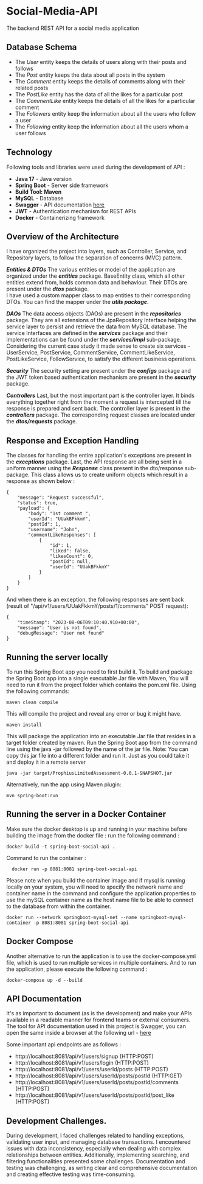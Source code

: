 # Social-Media-API
The backend REST API for a social media application

## Database Schema ##
- The _User_ entity keeps the details of users along with their posts and follows
- The _Post_ entity keeps the data about all posts in the system
- The _Comment_ entity keeps the details of comments along with their related posts
- The _PostLike_ entity has the data of all the likes for a particular post
- The _CommentLike_ entity keeps the details of all the likes for a particular comment
- The _Followers_ entity keep the information about all the users who follow a user
- The _Following_ entity keep the information about all the users whom a user follows

## Technology ##
Following tools and libraries were used during the development of API :
- **Java 17** - Java version
- **Spring Boot** - Server side framework
- **Build Tool: Maven**
- **MySQL** - Database
- **Swagger** - API documentation [here](http://localhost:8081/swagger-ui/index.html#/)
- **JWT** - Authentication mechanism for REST APIs
- **Docker** - Containerizing framework


## Overview of the Architecture ##
I have organized the project into layers, such as Controller, Service, and Repository layers, to follow the separation of concerns (MVC) pattern.

**_Entities & DTOs_**
The various entities or model of the application are organized under the **_entities_** package. BaseEntity class, which all other entities extend from, holds common data and behaviour. 
Their DTOs are present under the **_dtos_** package.  
I have used a custom mapper class to map entities to their corresponding DTOs. 
You can find the mapper under the **_utils package_**.

**_DAOs_**
The data access objects (DAOs) are present in the **_repositories_** package. 
They are all extensions of the JpaRepository Interface helping the service layer to persist and retrieve the data from MySQL database.
The service Interfaces are defined in the **_services_** package and their implementations can be found under the **_services/impl_** sub-package. 
Considering the current case study it made sense to create six services - UserService, PostService, CommentService, CommentLikeService, PostLikeService, FollowService, 
to satisfy the different business operations.

**_Security_**
The security setting are present under the **_configs_** package and the JWT token based authentication mechanism are present in the **_security_** package.

**_Controllers_**
Last, but the most important part is the controller layer. It binds everything together right from the moment a request is intercepted till the response is prepared and sent back. 
The controller layer is present in the **_controllers_** package. 
The corresponding request classes are located under the **_dtos/requests_** package. 

## Response and Exception Handling ##
The classes for handling the entire application's exceptions are present in the **_exceptions_** package.
Last, the API response are all being sent in a uniform manner using the **_Response_** class present in the dto/response sub-package. 
This class allows us to create uniform objects which result in a response as shown below :

```
{
    "message": "Request successful",
    "status": true,
    "payload": {
        "body": "1st comment ",
        "userId": "UUakBFkkmY",
        "postId": 1,
        "username": "John",
        "commentLikeResponses": [
            {
                "id": 1,
                "liked": false,
                "likesCount": 0,
                "postId": null,
                "userId": "UUakBFkkmY"
            }
        ]
    }
}
```

And when there is an exception, the following responses are sent back (result of "/api/v1/users/UUakFkkmY/posts/1/comments" POST request):

```
{
    "timeStamp": "2023-08-06T09:10:40.910+00:00",
    "message": "User is not found",
    "debugMessage": "User not found"
}
```

## Running the server locally ##
To run this Spring Boot app you need to first build it. To build and package the Spring Boot app into a single executable Jar file with Maven, 
You will need to run it from the project folder which contains the pom.xml file.
Using the following commands:

```
maven clean compile
```
This will compile the project and reveal any error or bug it might have.
```
maven install
```
This will package the application into an executable Jar file that resides in a target folder created by maven.
Run the Spring Boot app from the command line using the java -jar followed by the name of the jar file.
Note: You can copy this jar file into a different folder and run it. Just as you could take it and deploy it in a remote server
```
java -jar target/ProphiusLimitedAssessment-0.0.1-SNAPSHOT.jar
```

Alternatively, run the app using Maven plugin:
```
mvn spring-boot:run
```

## Running the server in a Docker Container ##
Make sure the docker desktop is up and running in your machine before building the image from the docker file :
run the following command :
```
docker build -t spring-boot-social-api . 
```

Command to run the container :

```
  docker run -p 8081:8081 spring-boot-social-api

```

Please note when you build the container image and if mysql is running locally on your system, you will need to specify the network name and container name in the command 
and configure the application.properties to use the mySQL container name as the host name file to be able to connect to the database from within the container.

```
docker run --network springboot-mysql-net --name springboot-mysql-container -p 8081:8081 spring-boot-social-api
```

## Docker Compose ##
Another alternative to run the application is to use the docker-compose.yml file, which is used to run multiple services in multiple containers.
And to run the application, please execute the following command :

```
docker-compose up -d --build
```

## API Documentation ##
It's as important to document (as is the development) and make your APIs available in a readable manner for frontend teams or external consumers.
The tool for API documentation used in this project is Swagger, you can open the same inside a browser at the following url - [here](http://localhost:8081/swagger-ui/index.html#/)

Some important api endpoints are as follows :

- http://localhost:8081/api/v1/users/signup (HTTP:POST)
- http://localhost:8081/api/v1/users/login (HTTP:POST)
- http://localhost:8081/api/v1/users/userId/posts (HTTP:POST)
- http://localhost:8081/api/v1/users/userId/posts/postId (HTTP:GET)
- http://localhost:8081/api/v1/users/userId/posts/postId/comments (HTTP:POST)
- http://localhost:8081/api/v1/users/userId/posts/postId/post_like (HTTP:POST)


## Development Challenges. ##
During development, I faced challenges related to handling exceptions, validating user input, and managing database transactions. 
I encountered issues with data inconsistency, especially when dealing with complex relationships between entities. 
Additionally, implementing searching, and filtering functionalities presented some challenges.
Documentation and testing was challenging, as writing clear and comprehensive documentation and creating effective testing was time-consuming.








